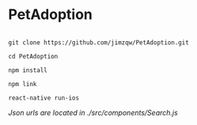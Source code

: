 # PetAdoption
```

git clone https://github.com/jimzqw/PetAdoption.git

cd PetAdoption

npm install

npm link

react-native run-ios
```

*Json urls are located in ./src/components/Search.js*
